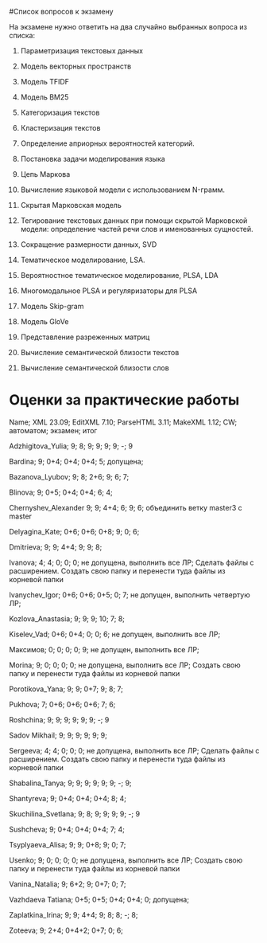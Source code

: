#Список вопросов к экзамену

На экзамене нужно ответить на два случайно выбранных вопроса из списка: 

1. Параметризация текстовых данных

2. Модель векторных пространств

3. Модель TFIDF

4. Модель BM25

5. Категоризация текстов

6. Кластеризация текстов

7. Определение априорных вероятностей категорий.

8. Постановка задачи моделирования языка

9. Цепь Маркова

10. Вычисление языковой модели с использованием N-грамм.

11. Скрытая Марковская модель

12.	Тегирование текстовых данных при помощи скрытой Марковской модели: определение частей речи слов и именованных сущностей.

13.	Сокращение размерности данных, SVD

14. Тематическое моделирование, LSA.

15.	Вероятностное тематическое моделирование, PLSA, LDA

16.	Многомодальное PLSA и регуляризаторы для PLSA

17.	Модель Skip-gram

18. Модель GloVe

19. Представление разреженных матриц

20. Вычисление семантической близости текстов 

21. Вычисление семантической близости слов 


# Оценки за практические работы

Name;	XML 23.09;	EditXML 7.10;	ParseHTML 3.11;	MakeXML 1.12;	CW; автоматом; экзамен; итог

Adzhigitova_Yulia;	9;	8;	9;	9;	9; 9; -; 9

Bardina;	9;	0+4;	0+4;	0+4; 5; допущена; 

Bazanova_Lyubov;	9;	8;	2+6;	9;	6;	7;

Blinova;	9;	0+5;	0+4;	0+4; 6; 4;

Chernyshev_Alexander 9; 9; 4+4; 6;	9;	6; объединить ветку master3 с master

Delyagina_Kate;	0+6; 0+6; 0+8;	9; 0; 6;

Dmitrieva; 	9;	9;	4+4;	9;	9;	8; 

Ivanova;	4;	4; 0;	0; 0; не допущена, выполнить все ЛР; Сделать файлы с расширением. Создать свою папку и перенести туда файлы из корневой папки

Ivanychev_Igor; 	0+6; 0+6; 0+5; 0; 7; не допущен, выполнить четвертую ЛР;

Kozlova_Anastasia;	9;	9;	9;	10;	7;	8;

Kiselev_Vad; 0+6;	0+4;	0;	0;	6;	не допущен, выполнить все ЛР;

Максимов; 0;	0;	0;	0;	9;	не допущен, выполнить все ЛР;

Morina;	9;	0;	0; 0; 0; не допущена, выполнить все ЛР; Создать свою папку и перенести туда файлы из корневой папки

Porotikova_Yana;	9;	9;	0+7;	9;	8; 7;

Pukhova;	7;	0+6;	0+6;	0+6;	7;	6;

Roshchina;	9;	9;	9;	9;	9;	9;	-;	9

Sadov Mikhail;	9;	9;	9;	9; 9; 9;

Sergeeva;	4;	4; 0;	0; 0; не допущена, выполнить все ЛР; Сделать файлы с расширением. Создать свою папку и перенести туда файлы из корневой папки

Shabalina_Tanya;	9;	9;	9;	9; 9; 9; -; 9;

Shantyreva;	9;	0+4;	0+4;	0+4;	8;	4;

Skuchilina_Svetlana;	9;	8;	9;	9; 9; 9;  -; 9

Sushcheva;	9;	0+4;	0+4; 0+4; 7; 4;

Tsyplyaeva_Alisa;	9;	9;	0+8;	9; 0; 7;

Usenko;	9;	0;	0; 0; 0; не допущена, выполнить все ЛР; Создать свою папку и перенести туда файлы из корневой папки

Vanina_Natalia;	9;	6+2;	9;	0+7;  0; 7;

Vazhdaeva Tatiana;	0+5;	0+5;	0+4;	0+4;	0;	допущена;

Zaplatkina_Irina;	9;	9;	4+4;	9;	8;	8; -; 8;

Zoteeva;	9;	2+4;	0+4+2;	0+7;	0;	6;
